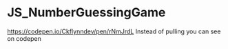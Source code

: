 # JS_NumberGuessingGame
https://codepen.io/Ckflynndev/pen/rNmJrdL Instead of pulling you can see on codepen
